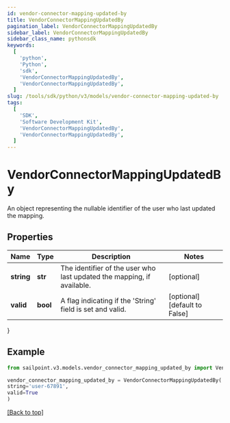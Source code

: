 ```yaml
---
id: vendor-connector-mapping-updated-by
title: VendorConnectorMappingUpdatedBy
pagination_label: VendorConnectorMappingUpdatedBy
sidebar_label: VendorConnectorMappingUpdatedBy
sidebar_class_name: pythonsdk
keywords:
  [
    'python',
    'Python',
    'sdk',
    'VendorConnectorMappingUpdatedBy',
    'VendorConnectorMappingUpdatedBy',
  ]
slug: /tools/sdk/python/v3/models/vendor-connector-mapping-updated-by
tags:
  [
    'SDK',
    'Software Development Kit',
    'VendorConnectorMappingUpdatedBy',
    'VendorConnectorMappingUpdatedBy',
  ]
---
```


# VendorConnectorMappingUpdatedBy

An object representing the nullable identifier of the user who last updated the mapping.

## Properties

| Name | Type | Description | Notes |
| --- | --- | --- | --- |
| **string** | **str** | The identifier of the user who last updated the mapping, if available. | [optional] |
| **valid** | **bool** | A flag indicating if the 'String' field is set and valid. | [optional] [default to False] |

}

## Example

```python
from sailpoint.v3.models.vendor_connector_mapping_updated_by import VendorConnectorMappingUpdatedBy

vendor_connector_mapping_updated_by = VendorConnectorMappingUpdatedBy(
string='user-67891',
valid=True
)

```

[[Back to top]](#)
